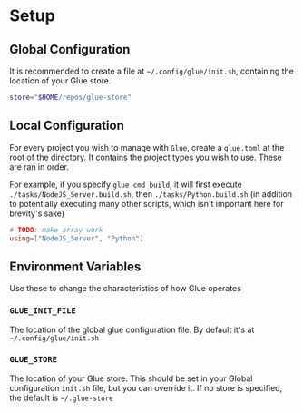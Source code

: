 # Setup

## Global Configuration

It is recommended to create a file at `~/.config/glue/init.sh`, containing the location of your Glue store.

```bash
store="$HOME/repos/glue-store"
```

## Local Configuration

For every project you wish to manage with `Glue`, create a `glue.toml` at the root of the directory. It contains the project types you wish to use. These are ran in order.

For example, if you specify `glue cmd build`, it will first execute `./tasks/NodeJS_Server.build.sh`, then `./tasks/Python.build.sh` (in addition to potentially executing many other scripts, which isn't important here for brevity's sake)

```toml
# TODO: make array work
using=["NodeJS_Server", "Python"]
```

## Environment Variables

Use these to change the characteristics of how Glue operates

### `GLUE_INIT_FILE`

The location of the global glue configuration file. By default it's at `~/.config/glue/init.sh`

### `GLUE_STORE`

The location of your Glue store. This should be set in your Global configuration `init.sh` file, but you can override it. If no store is specified, the default is `~/.glue-store`
